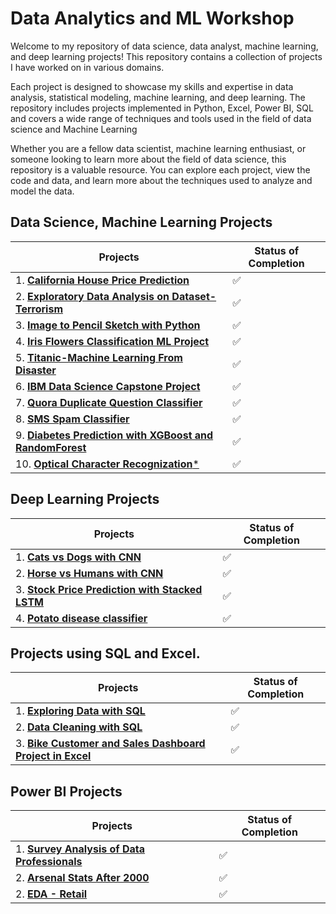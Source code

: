 # Data Analytics and ML Workshop
Welcome to my repository of data science, data analyst, machine learning, and deep learning projects! This repository contains a collection of projects I have worked on in various domains.

Each project is designed to showcase my skills and expertise in data analysis, statistical modeling, machine learning, and deep learning. The repository includes projects implemented in Python, Excel, Power BI, SQL and covers a wide range of techniques and tools used in the field of data science and Machine Learning

Whether you are a fellow data scientist, machine learning enthusiast, or someone looking to learn more about the field of data science, this repository is a valuable resource. You can explore each project, view the code and data, and learn more about the techniques used to analyze and model the data.

## Data Science, Machine Learning Projects
| **Projects** | **Status of Completion** |
| ----- | -----|
| 1. [**California House Price Prediction**](https://github.com/SumitxThokar/California-House-Price-Prediction) | :white_check_mark: |
| 2. [**Exploratory Data Analysis on Dataset-Terrorism**](https://github.com/SumitxThokar/LetsGrowMoreProjects/blob/main/Global%20terrorism/GlobalTerrrorism.ipynb) | :white_check_mark: |
| 3. [**Image to Pencil Sketch with Python**](https://github.com/SumitxThokar/LetsGrowMoreProjects/blob/main/Pencil%20image%20converter/Pencil_Sketch_Converter.ipynb)  |:white_check_mark: |
| 4. [**Iris Flowers Classification ML Project**](https://github.com/SumitxThokar/LetsGrowMoreProjects/blob/main/Iris/IrisFlowerClassificationwithKNN.ipynb) | :white_check_mark: | 
| 5. [**Titanic-Machine Learning From Disaster**](https://github.com/SumitxThokar/Titanic---Machine-Learning-from-Disaster/blob/main/Titanic%20prediction/titanic.ipynb) | :white_check_mark: | 
| 6. [**IBM Data Science Capstone Project**](https://github.com/SumitxThokar/Data-Science-Capstone-Project) | :white_check_mark: | 
| 7. [**Quora Duplicate Question Classifier**](https://github.com/SumitxThokar/Quora-Duplicate-Question-Classifier) | ✅ |
| 8. [**SMS Spam Classifier**](https://github.com/SumitxThokar/SMS-Spam-Classifier) | ✅ |
| 9. [**Diabetes Prediction with XGBoost and RandomForest**](https://github.com/SumitxThokar/Diabetes_Prediction_XGBoost_RandomForest/tree/main/Diabetes_pred) | ✅ |
| 10. [**Optical Character Recognization***](https://github.com/SumitxThokar/Optical-Character-Recognization) | ✅ |

## Deep Learning Projects
| **Projects** | **Status of Completion** |
| ----- | -----|
| 1. [**Cats vs Dogs with CNN**](https://github.com/SumitxThokar/Neural-Networks/blob/main/Jupyter_File/C2W2_Assignment.ipynb) | :white_check_mark: |
| 2. [**Horse vs Humans with CNN**](https://github.com/SumitxThokar/Neural-Networks/blob/main/Jupyter_File/C2W3_Assignment.ipynb) | :white_check_mark: |
| 3. [**Stock Price Prediction with Stacked LSTM**](https://github.com/SumitxThokar/Stock-Price-Prediction-with-Stacked-LSTM) | :white_check_mark: |
| 4. [**Potato disease classifier**](https://github.com/SumitxThokar/Potato-disease-classifier) | ✅ |

## Projects using SQL and Excel.
|**Projects**| **Status of Completion** |
| ----- | -----|
| 1. [**Exploring Data with SQL**](https://github.com/SumitxThokar/Exploring-Data-with-SQL) | :white_check_mark: |
| 2. [**Data Cleaning with SQL**](https://github.com/SumitxThokar/Data-Cleaning-with-SQL) | :white_check_mark: |
| 3. [**Bike Customer and Sales Dashboard Project in Excel**](https://github.com/SumitxThokar/Full-project-in-Excel) | :white_check_mark: |

## Power BI Projects
| **Projects** | **Status of Completion** |
| ----- | -----|
| 1. [**Survey Analysis of Data Professionals**](https://github.com/SumitxThokar/Power_BI_Projects./blob/main/First%20Power%20BI%20(Alex)/project_1.pbix) | :white_check_mark: |
| 2. [**Arsenal Stats After 2000**](https://github.com/SumitxThokar/Power-BI-Projects./blob/main/Arsenal_Stats/foot.pbix) | :white_check_mark: |
| 2. [**EDA - Retail**](https://github.com/SumitxThokar/Power-BI-Projects./tree/main/Retail) | :white_check_mark: |

